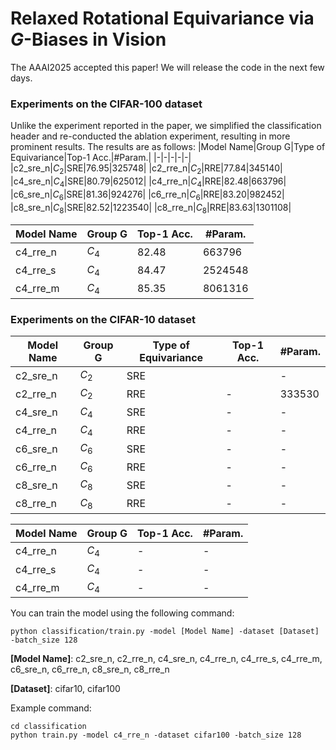 # Relaxed Rotational Equivariance via $G$-Biases in Vision
The AAAI2025 accepted this paper! We will release the code in the next few days.
### Experiments on the CIFAR-100 dataset
Unlike the experiment reported in the paper, we simplified the classification header and re-conducted the ablation experiment, resulting in more prominent results. The results are as follows:
|Model Name|Group G|Type of Equivariance|Top-1 Acc.|#Param.|
|-|-|-|-|-|
|c2_sre_n|$C_2$|SRE|76.95|325748|
|c2_rre_n|$C_2$|RRE|77.84|345140|
|c4_sre_n|$C_4$|SRE|80.79|625012|
|c4_rre_n|$C_4$|RRE|82.48|663796|
|c6_sre_n|$C_6$|SRE|81.36|924276|
|c6_rre_n|$C_6$|RRE|83.20|982452|
|c8_sre_n|$C_8$|SRE|82.52|1223540|
|c8_rre_n|$C_8$|RRE|83.63|1301108|

|Model Name|Group G|Top-1 Acc.|#Param.|
|-|-|-|-|
|c4_rre_n|$C_4$|82.48|663796|
|c4_rre_s|$C_4$|84.47|2524548|
|c4_rre_m|$C_4$|85.35|8061316|

### Experiments on the CIFAR-10 dataset
|Model Name|Group G|Type of Equivariance|Top-1 Acc.|#Param.|
|-|-|-|-|-|
|c2_sre_n|$C_2$|SRE||-|
|c2_rre_n|$C_2$|RRE|-|333530|
|c4_sre_n|$C_4$|SRE|-|-|
|c4_rre_n|$C_4$|RRE|-|-|
|c6_sre_n|$C_6$|SRE|-|-|
|c6_rre_n|$C_6$|RRE|-|-|
|c8_sre_n|$C_8$|SRE|-|-|
|c8_rre_n|$C_8$|RRE|-|-|

|Model Name|Group G|Top-1 Acc.|#Param.|
|-|-|-|-|
|c4_rre_n|$C_4$|-|-|
|c4_rre_s|$C_4$|-|-|
|c4_rre_m|$C_4$|-|-|



You can train the model using the following command:

```
python classification/train.py -model [Model Name] -dataset [Dataset] -batch_size 128
```

**[Model Name]**: c2_sre_n, c2_rre_n, c4_sre_n, c4_rre_n, c4_rre_s, c4_rre_m, c6_sre_n, c6_rre_n, c8_sre_n, c8_rre_n

**[Dataset]**: cifar10, cifar100

Example command: 

```
cd classification
python train.py -model c4_rre_n -dataset cifar100 -batch_size 128
```

